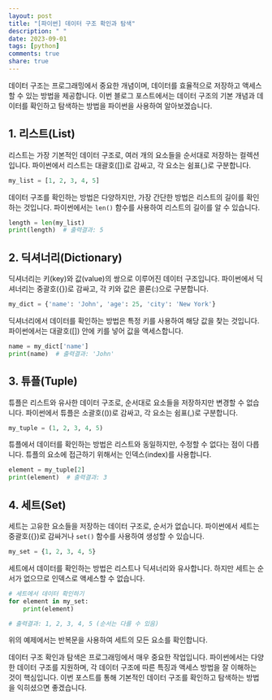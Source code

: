 ```yaml
---
layout: post
title: "[파이썬] 데이터 구조 확인과 탐색"
description: " "
date: 2023-09-01
tags: [python]
comments: true
share: true
---
```


데이터 구조는 프로그래밍에서 중요한 개념이며, 데이터를 효율적으로 저장하고 액세스할 수 있는 방법을 제공합니다. 이번 블로그 포스트에서는 데이터 구조의 기본 개념과 데이터를 확인하고 탐색하는 방법을 파이썬을 사용하여 알아보겠습니다.

## 1. 리스트(List)
리스트는 가장 기본적인 데이터 구조로, 여러 개의 요소들을 순서대로 저장하는 컬렉션입니다. 파이썬에서 리스트는 대괄호([])로 감싸고, 각 요소는 쉼표(,)로 구분합니다.

```python
my_list = [1, 2, 3, 4, 5]
```

데이터 구조를 확인하는 방법은 다양하지만, 가장 간단한 방법은 리스트의 길이를 확인하는 것입니다. 파이썬에서는 `len()` 함수를 사용하여 리스트의 길이를 알 수 있습니다.

```python
length = len(my_list)
print(length)  # 출력결과: 5
```

## 2. 딕셔너리(Dictionary)
딕셔너리는 키(key)와 값(value)의 쌍으로 이루어진 데이터 구조입니다. 파이썬에서 딕셔너리는 중괄호({})로 감싸고, 각 키와 값은 콜론(:)으로 구분합니다.

```python
my_dict = {'name': 'John', 'age': 25, 'city': 'New York'}
```

딕셔너리에서 데이터를 확인하는 방법은 특정 키를 사용하여 해당 값을 찾는 것입니다. 파이썬에서는 대괄호([]) 안에 키를 넣어 값을 액세스합니다.

```python
name = my_dict['name']
print(name)  # 출력결과: 'John'
```

## 3. 튜플(Tuple)
튜플은 리스트와 유사한 데이터 구조로, 순서대로 요소들을 저장하지만 변경할 수 없습니다. 파이썬에서 튜플은 소괄호(())로 감싸고, 각 요소는 쉼표(,)로 구분합니다.

```python
my_tuple = (1, 2, 3, 4, 5)
```

튜플에서 데이터를 확인하는 방법은 리스트와 동일하지만, 수정할 수 없다는 점이 다릅니다. 튜플의 요소에 접근하기 위해서는 인덱스(index)를 사용합니다.

```python
element = my_tuple[2]
print(element)  # 출력결과: 3
```

## 4. 세트(Set)
세트는 고유한 요소들을 저장하는 데이터 구조로, 순서가 없습니다. 파이썬에서 세트는 중괄호({})로 감싸거나 `set()` 함수를 사용하여 생성할 수 있습니다.

```python
my_set = {1, 2, 3, 4, 5}
```

세트에서 데이터를 확인하는 방법은 리스트나 딕셔너리와 유사합니다. 하지만 세트는 순서가 없으므로 인덱스로 액세스할 수 없습니다.

```python
# 세트에서 데이터 확인하기
for element in my_set:
    print(element)

# 출력결과: 1, 2, 3, 4, 5 (순서는 다를 수 있음)
```

위의 예제에서는 반복문을 사용하여 세트의 모든 요소를 확인합니다.

데이터 구조 확인과 탐색은 프로그래밍에서 매우 중요한 작업입니다. 파이썬에서는 다양한 데이터 구조를 지원하며, 각 데이터 구조에 따른 특징과 액세스 방법을 잘 이해하는 것이 핵심입니다. 이번 포스트를 통해 기본적인 데이터 구조를 확인하고 탐색하는 방법을 익히셨으면 좋겠습니다.
